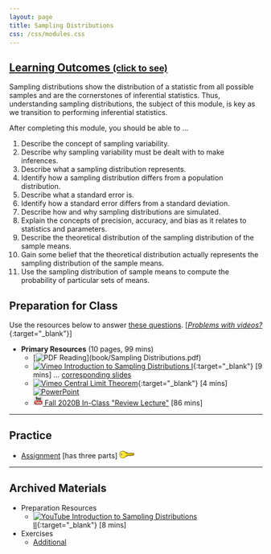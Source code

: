 ```yaml
---
layout: page
title: Sampling Distributions
css: /css/modules.css
---
```


<div class="panel-group-ILOs">
  <div class="panel panel-default">
    <div class="panel-heading">
      <h2 class="panel-title">
        <a data-toggle="collapse" href="#ILOs">Learning Outcomes <small>(click to see)</small></a>
      </h2>
    </div>
    <div id="ILOs" class="panel-collapse collapse">
      <div class="panel-body">
Sampling distributions show the distribution of a statistic from all possible samples and are the cornerstones of inferential statistics.  Thus, understanding sampling distributions, the subject of this module, is key as we transition to performing inferential statistics.

<p>After completing this module, you should be able to ...</p>

<ol>
  <li>Describe the concept of sampling variability.</li>
  <li>Describe why sampling variability must be dealt with to make inferences.</li>
  <li>Describe what a sampling distribution represents.</li>
  <li>Identify how a sampling distribution differs from a population distribution.</li>
  <li>Describe what a standard error is.</li>
  <li>Identify how a standard error differs from a standard deviation.</li>
  <li>Describe how and why sampling distributions are simulated.</li>
  <li>Explain the concepts of precision, accuracy, and bias as it relates to statistics and parameters.</li>
  <li>Describe the theoretical distribution of the sampling distribution of the sample means.</li>
  <li>Gain some belief that the theoretical distribution actually represents the sampling distribution of the sample means.</li>
  <li>Use the sampling distribution of sample means to compute the probability of particular sets of means.</li>
</ol>
      </div>
    </div>
  </div>
</div>

## Preparation for Class

Use the resources below to answer [these questions](Prep/SamplingDist). [[*Problems with videos?*](../resources/FAQs/videos){:target="_blank"}]

* **Primary Resources** (10 pages, 99 mins)
  * [![PDF](../img/pdf.png) Reading](book/Sampling Distributions.pdf)
  * [![Vimeo](../img/dhovid.png) Introduction to Sampling Distributions I](https://vimeo.com/user45324800/smplngd-intro){:target="_blank"} [9 mins] ... [corresponding slides](PPT/SamplingDist_PPT.pptx)
  * [![Vimeo](../img/dhovid.png) Central Limit Theorem](https://vimeo.com/user45324800/smplngd-clt){:target="_blank"} [4 mins] [![PowerPoint](../img/ppt.png)](PPT/SamplingDist_PPT2.pptx)
  * [![YouTube](../img/youtube.png) Fall 2020B In-Class "Review Lecture"](https://youtu.be/uJBvABzm4IA) [86 mins]

----

## Practice

* [Assignment](CE/SamplingDist_CE1) [has three parts] [![Decoration](../img/key.png)](CE/KEY_SamplingDist_CE)

----

## Archived Materials

* Preparation Resources
  * [![YouTube](../img/dhovid.png) Introduction to Sampling Distributions II](https://www.youtube.com/watch?v=Zbw-YvELsaM){:target="_blank"} [8 mins]
* Exercises
  * [Additional](CE/SamplingDist_CE4)
